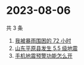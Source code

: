 # 2023-08-06

共 3 条

<!-- BEGIN -->
<!-- 最后更新时间 Sun Aug 06 2023 11:07:09 GMT+0800 (China Standard Time) -->

1. [我被暴雨围困的 72 小时](https://www.zhihu.com/search?q=%E6%88%91%E8%A2%AB%E6%9A%B4%E9%9B%A8%E5%9B%B4%E5%9B%B0%E7%9A%84%2072%20%E5%B0%8F%E6%97%B6)
1. [山东平原县发生 5.5 级地震](https://www.zhihu.com/search?q=%E5%B1%B1%E4%B8%9C%E5%B9%B3%E5%8E%9F%E5%8E%BF%E5%8F%91%E7%94%9F%205.5%20%E7%BA%A7%E5%9C%B0%E9%9C%87%20)
1. [手机地震预警功能怎么开](https://www.zhihu.com/search?q=%E6%89%8B%E6%9C%BA%E5%9C%B0%E9%9C%87%E9%A2%84%E8%AD%A6%E5%8A%9F%E8%83%BD%E6%80%8E%E4%B9%88%E5%BC%80)

<!-- END -->
